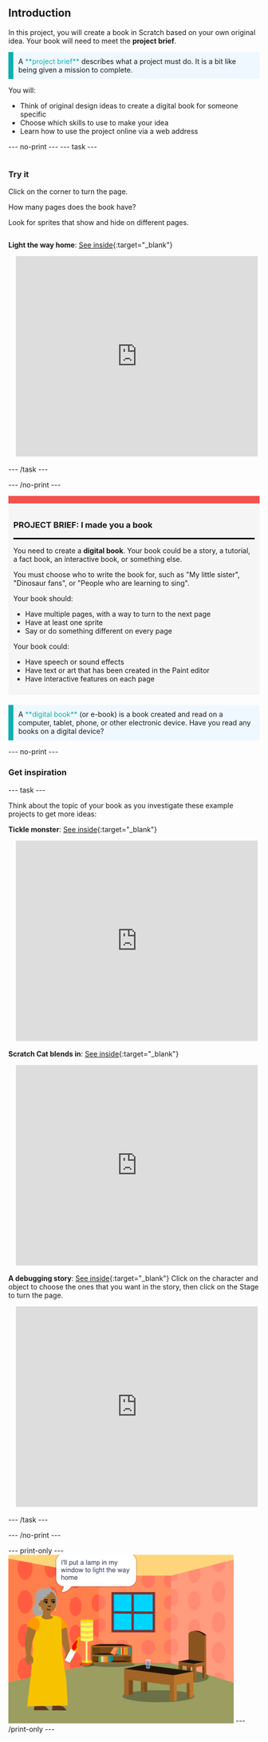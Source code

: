 ## Introduction

In this project, you will create a book in Scratch based on your own original idea. Your book will need to meet the **project brief**.

<p style="border-left: solid; border-width:10px; border-color: #0faeb0; background-color: aliceblue; padding: 10px;">
A <span style="color: #0faeb0">**project brief**</span> describes what a project must do. It is a bit like being given a mission to complete.
</p>

You will:
+ Think of original design ideas to create a digital book for someone specific
+ Choose which skills to use to make your idea
+ Learn how to use the project online via a web address

--- no-print ---
--- task ---

<div style="display: flex; flex-wrap: wrap">
<div style="flex-basis: 200px; flex-grow: 1">

### Try it

Click on the corner to turn the page.

How many pages does the book have?

Look for sprites that show and hide on different pages.

</div>
<div>

**Light the way home**: [See inside](https://scratch.mit.edu/projects/499860786/editor){:target="_blank"}
<div class="scratch-preview" style="margin-left: 15px;">
  <iframe allowtransparency="true" width="485" height="402" src="https://scratch.mit.edu/projects/embed/499860786/?autostart=false" frameborder="0"></iframe>
</div>

</div>
</div>

--- /task ---

--- /no-print ---

<div style="border-top: 15px solid #f3524f; background-color: whitesmoke; margin-bottom: 20px; padding: 10px;">

### PROJECT BRIEF: I made you a book
<hr style="border-top: 2px solid black;">

You need to create a **digital book**. Your book could be a story, a tutorial, a fact book, an interactive book, or something else.

You must choose who to write the book for, such as "My little sister", "Dinosaur fans", or "People who are learning to sing".  

Your book should:
+ Have multiple pages, with a way to turn to the next page
+ Have at least one sprite
+ Say or do something different on every page

Your book could:
+ Have speech or sound effects
+ Have text or art that has been created in the Paint editor
+ Have interactive features on each page
</div>

<p style="border-left: solid; border-width:10px; border-color: #0faeb0; background-color: aliceblue; padding: 10px;">
A <span style="color: #0faeb0">**digital book**</span> (or e-book) is a book created and read on a computer, tablet, phone, or other electronic device. Have you read any books on a digital device?
</p>

--- no-print ---

### Get inspiration

--- task ---

Think about the topic of your book as you investigate these example projects to get more ideas:

**Tickle monster**: [See inside](https://scratch.mit.edu/projects/500189097/editor){:target="_blank"}
<div class="scratch-preview" style="margin-left: 15px;">
  <iframe allowtransparency="true" width="485" height="402" src="https://scratch.mit.edu/projects/embed/500189097/?autostart=false" frameborder="0"></iframe>
</div>

**Scratch Cat blends in**: [See inside](https://scratch.mit.edu/projects/498968472/editor){:target="_blank"}
<div class="scratch-preview" style="margin-left: 15px;">
  <iframe allowtransparency="true" width="485" height="402" src="https://scratch.mit.edu/projects/embed/498968472/?autostart=false" frameborder="0"></iframe>
</div>

**A debugging story**: [See inside](https://scratch.mit.edu/projects/498960446/editor){:target="_blank"}
Click on the character and object to choose the ones that you want in the story, then click on the Stage to turn the page.
<div class="scratch-preview" style="margin-left: 15px;">
  <iframe allowtransparency="true" width="485" height="402" src="https://scratch.mit.edu/projects/embed/498960446/?autostart=false" frameborder="0"></iframe>
</div>

--- /task ---

--- /no-print ---

--- print-only ---
![The completed project.](images/showcase_static.png)
--- /print-only ---


